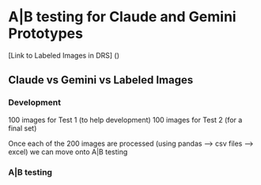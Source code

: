 # A|B testing for Claude and Gemini Prototypes
[Link to Labeled Images in DRS] () 

## Claude vs Gemini vs Labeled Images
### Development
100 images for Test 1 (to help development)
100 images for Test 2 (for a final set)

Once each of the 200 images are processed (using pandas --> csv files --> excel) we can move onto A|B testing

### A|B testing
